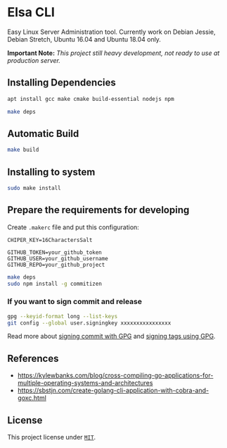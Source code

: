 # Elsa CLI

Easy Linux Server Administration tool.
Currently work on Debian Jessie, Debian Stretch, Ubuntu 16.04 and Ubuntu 18.04 only.

__Important Note:__ *This project still heavy development, not ready to use at production server.*

## Installing Dependencies

```bash
apt install gcc make cmake build-essential nodejs npm
```

```bash
make deps
```

## Automatic Build

```bash
make build
```

## Installing to system

```bash
sudo make install
```

## Prepare the requirements for developing

Create `.makerc` file and put this configuration:

```plain
CHIPER_KEY=16CharactersSalt

GITHUB_TOKEN=your_github_token
GITHUB_USER=your_github_username
GITHUB_REPO=your_github_project
```

```bash
make deps
sudo npm install -g commitizen
```

### If you want to sign commit and release

```bash
gpg --keyid-format long --list-keys
git config --global user.signingkey xxxxxxxxxxxxxxxx
```

Read more about [signing commit with GPG](https://help.github.com/articles/signing-commits-with-gpg/)
and [signing tags using GPG](https://help.github.com/articles/signing-tags-using-gpg/).

## References

- <https://kylewbanks.com/blog/cross-compiling-go-applications-for-multiple-operating-systems-and-architectures>
- <https://sbstjn.com/create-golang-cli-application-with-cobra-and-goxc.html>

## License

This project license under [`MIT`](./LICENSE).